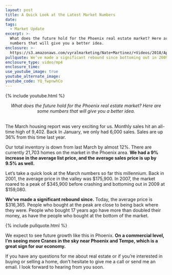 ```yaml
---
layout: post
title: A Quick Look at the Latest Market Numbers
date:
tags:
  - Market Update
excerpt: >-
  What does the future hold for the Phoenix real estate market? Here are some
  numbers that will give you a better idea.
enclosure: >-
  https://s3.amazonaws.com/vyralmarketing/Nate+Martinez/+Videos/2018/April/Valley+of+the+Sun+Real+Estate+Agent-+Latest+numbers+for+Phoenix+real+estate.mp4
pullquote: We’ve made a significant rebound since bottoming out in 2009.
enclosure_type: video/mp4
enclosure_time:
use_youtube_image: true
youtube_alternate_image:
youtube_code: YQ_fwpnwhCo
---
```


{% include youtube.html %}

<center><em>What does the future hold for the Phoenix real estate market? Here are some numbers that will give you a better idea.</em></center>

<center>&nbsp;</center>

The March housing report was very exciting for us. Monthly sales hit an all-time high of 9,402. Back In January, we only had 6,000 sales. Sales are up 36% from this time last year.

Our total inventory is down from last March by almost 12%. There are currently 21,703 homes on the market in the Phoenix area. **We had a 9% increase in the average list price, and the average sales price is up by 9.5% as well.**

Let’s take a quick look at the March numbers so far this millennium. Back in 2001, the average price in the valley was $175,900. In 2007, the market roared to a peak of $345,900 before crashing and bottoming out in 2009 at $159,080.

**We’ve made a significant rebound since.** Today, the average price is $316,365. People who bought at the peak are close to being back where they were. People who bought 17 years ago have more than doubled their money, as have the people who bought at the bottom of the market.

{% include pullquote.html %}

We expect to see future growth like this in Phoenix. **On a commercial level, I’m seeing more Cranes in the sky near Phoenix and Tempe, which is a great sign for our economy.**

If you have any questions for me about real estate or if you’re interested in buying or selling a home, don’t hesitate to give me a call or send me an email. I look forward to hearing from you soon.